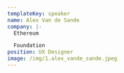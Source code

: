 ```yaml
---
templateKey: speaker
name: Alex Van de Sande
company: |-
  Ethereum

  Foundation
position: UX Designer
image: /img/1.alex_vande_sande.jpeg
---
```


